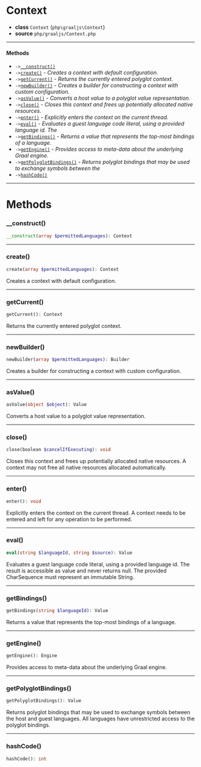 # Context

- **class** `Context` (`php\graaljs\Context`)
- **source** `php/graaljs/Context.php`

---

#### Methods

- `->`[`__construct()`](#method-__construct)
- `->`[`create()`](#method-create) - _Creates a context with default configuration._
- `->`[`getCurrent()`](#method-getcurrent) - _Returns the currently entered polyglot context._
- `->`[`newBuilder()`](#method-newbuilder) - _Creates a builder for constructing a context with custom configuration._
- `->`[`asValue()`](#method-asvalue) - _Converts a host value to a polyglot value representation._
- `->`[`close()`](#method-close) - _Closes this context and frees up potentially allocated native resources._
- `->`[`enter()`](#method-enter) - _Explicitly enters the context on the current thread._
- `->`[`eval()`](#method-eval) - _Evaluates a guest language code literal, using a provided language id. The_
- `->`[`getBindings()`](#method-getbindings) - _Returns a value that represents the top-most bindings of a language._
- `->`[`getEngine()`](#method-getengine) - _Provides access to meta-data about the underlying Graal engine._
- `->`[`getPolyglotBindings()`](#method-getpolyglotbindings) - _Returns polyglot bindings that may be used to exchange symbols between the_
- `->`[`hashCode()`](#method-hashcode)

---
# Methods

<a name="method-__construct"></a>

### __construct()
```php
__construct(array $permittedLanguages): Context
```

---

<a name="method-create"></a>

### create()
```php
create(array $permittedLanguages): Context
```
Creates a context with default configuration.

---

<a name="method-getcurrent"></a>

### getCurrent()
```php
getCurrent(): Context
```
Returns the currently entered polyglot context.

---

<a name="method-newbuilder"></a>

### newBuilder()
```php
newBuilder(array $permittedLanguages): Builder
```
Creates a builder for constructing a context with custom configuration.

---

<a name="method-asvalue"></a>

### asValue()
```php
asValue(object $object): Value
```
Converts a host value to a polyglot value representation.

---

<a name="method-close"></a>

### close()
```php
close(boolean $cancelIfExecuting): void
```
Closes this context and frees up potentially allocated native resources.
A context may not free all native resources allocated automatically.

---

<a name="method-enter"></a>

### enter()
```php
enter(): void
```
Explicitly enters the context on the current thread.
A context needs to be entered and left for any operation to be performed.

---

<a name="method-eval"></a>

### eval()
```php
eval(string $languageId, string $source): Value
```
Evaluates a guest language code literal, using a provided language id. The
result is accessible as value and never returns null. The provided
CharSequence must represent an immutable String.

---

<a name="method-getbindings"></a>

### getBindings()
```php
getBindings(string $languageId): Value
```
Returns a value that represents the top-most bindings of a language.

---

<a name="method-getengine"></a>

### getEngine()
```php
getEngine(): Engine
```
Provides access to meta-data about the underlying Graal engine.

---

<a name="method-getpolyglotbindings"></a>

### getPolyglotBindings()
```php
getPolyglotBindings(): Value
```
Returns polyglot bindings that may be used to exchange symbols between the
host and guest languages. All languages have unrestricted access to the
polyglot bindings.

---

<a name="method-hashcode"></a>

### hashCode()
```php
hashCode(): int
```